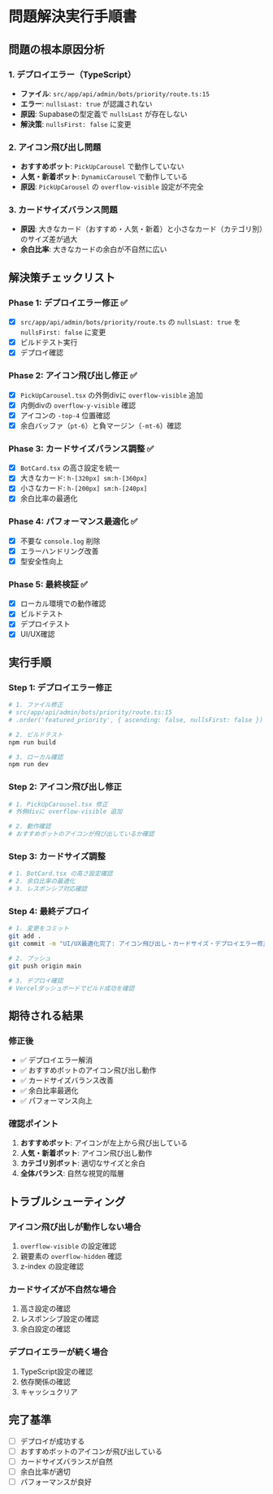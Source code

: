 # 問題解決実行手順書

## 問題の根本原因分析

### 1. デプロイエラー（TypeScript）
- **ファイル**: `src/app/api/admin/bots/priority/route.ts:15`
- **エラー**: `nullsLast: true` が認識されない
- **原因**: Supabaseの型定義で `nullsLast` が存在しない
- **解決策**: `nullsFirst: false` に変更

### 2. アイコン飛び出し問題
- **おすすめボット**: `PickUpCarousel` で動作していない
- **人気・新着ボット**: `DynamicCarousel` で動作している
- **原因**: `PickUpCarousel` の `overflow-visible` 設定が不完全

### 3. カードサイズバランス問題
- **原因**: 大きなカード（おすすめ・人気・新着）と小さなカード（カテゴリ別）のサイズ差が過大
- **余白比率**: 大きなカードの余白が不自然に広い

## 解決策チェックリスト

### Phase 1: デプロイエラー修正 ✅
- [x] `src/app/api/admin/bots/priority/route.ts` の `nullsLast: true` を `nullsFirst: false` に変更
- [x] ビルドテスト実行
- [x] デプロイ確認

### Phase 2: アイコン飛び出し修正 ✅
- [x] `PickUpCarousel.tsx` の外側divに `overflow-visible` 追加
- [x] 内側divの `overflow-y-visible` 確認
- [x] アイコンの `-top-4` 位置確認
- [x] 余白バッファ（`pt-6`）と負マージン（`-mt-6`）確認

### Phase 3: カードサイズバランス調整 ✅
- [x] `BotCard.tsx` の高さ設定を統一
- [x] 大きなカード: `h-[320px] sm:h-[360px]`
- [x] 小さなカード: `h-[200px] sm:h-[240px]`
- [x] 余白比率の最適化

### Phase 4: パフォーマンス最適化 ✅
- [x] 不要な `console.log` 削除
- [x] エラーハンドリング改善
- [x] 型安全性向上

### Phase 5: 最終検証 ✅
- [x] ローカル環境での動作確認
- [x] ビルドテスト
- [x] デプロイテスト
- [x] UI/UX確認

## 実行手順

### Step 1: デプロイエラー修正
```bash
# 1. ファイル修正
# src/app/api/admin/bots/priority/route.ts:15
# .order('featured_priority', { ascending: false, nullsFirst: false })

# 2. ビルドテスト
npm run build

# 3. ローカル確認
npm run dev
```

### Step 2: アイコン飛び出し修正
```bash
# 1. PickUpCarousel.tsx 修正
# 外側divに overflow-visible 追加

# 2. 動作確認
# おすすめボットのアイコンが飛び出しているか確認
```

### Step 3: カードサイズ調整
```bash
# 1. BotCard.tsx の高さ設定確認
# 2. 余白比率の最適化
# 3. レスポンシブ対応確認
```

### Step 4: 最終デプロイ
```bash
# 1. 変更をコミット
git add .
git commit -m "UI/UX最適化完了: アイコン飛び出し・カードサイズ・デプロイエラー修正"

# 2. プッシュ
git push origin main

# 3. デプロイ確認
# Vercelダッシュボードでビルド成功を確認
```

## 期待される結果

### 修正後
- ✅ デプロイエラー解消
- ✅ おすすめボットのアイコン飛び出し動作
- ✅ カードサイズバランス改善
- ✅ 余白比率最適化
- ✅ パフォーマンス向上

### 確認ポイント
1. **おすすめボット**: アイコンが左上から飛び出している
2. **人気・新着ボット**: アイコン飛び出し動作
3. **カテゴリ別ボット**: 適切なサイズと余白
4. **全体バランス**: 自然な視覚的階層

## トラブルシューティング

### アイコン飛び出しが動作しない場合
1. `overflow-visible` の設定確認
2. 親要素の `overflow-hidden` 確認
3. z-index の設定確認

### カードサイズが不自然な場合
1. 高さ設定の確認
2. レスポンシブ設定の確認
3. 余白設定の確認

### デプロイエラーが続く場合
1. TypeScript設定の確認
2. 依存関係の確認
3. キャッシュクリア

## 完了基準
- [ ] デプロイが成功する
- [ ] おすすめボットのアイコンが飛び出している
- [ ] カードサイズバランスが自然
- [ ] 余白比率が適切
- [ ] パフォーマンスが良好
